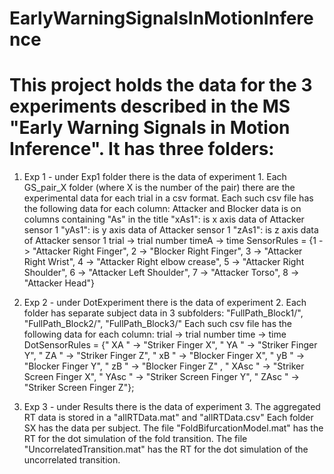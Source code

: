 # EarlyWarningSignalsInMotionInference
# This project holds the data for the 3 experiments described in the MS "Early Warning Signals in Motion Inference". It has three folders:
1. Exp 1 - under Exp1 folder there is the data of experiment 1.
           Each GS_pair_X folder (where X is the number of the pair) there are the experimental data for each trial in a csv format.
           Each such csv file has the following data for each column: 
           Attacker and Blocker data is on columns containing "As" in the title
           "xAs1": is x axis data of Attacker sensor 1
           "yAs1": is y axis data of Attacker sensor 1
           "zAs1": is z axis data of Attacker sensor 1
           trial -> trial number
           timeA -> time
           SensorRules = {1 -> "Attacker Right Finger",
                          2 -> "Blocker Right Finger", 
                          3 -> "Attacker Right Wrist",
                          4 -> "Attacker Right elbow crease", 
                          5 -> "Attacker Right Shoulder",
                          6 -> "Attacker Left Shoulder", 
                          7 -> "Attacker Torso",
                          8 -> "Attacker Head"}

2. Exp 2 - under DotExperiment there is the data of experiment 2.
           Each folder has separate subject data in 3 subfolders: "FullPath_Block1/", "FullPath_Block2/", "FullPath_Block3/" 
           Each such csv file has the following data for each column:
           trial -> trial number
           time -> time
           DotSensorRules = {" XA " -> "Striker Finger X",
                             " YA " -> "Striker Finger Y", 
                             " ZA " -> "Striker Finger Z",
                             " xB " -> "Blocker Finger X", 
                             " yB " -> "Blocker Finger Y",
                             " zB " -> "Blocker Finger Z" ,
                             " XAsc " -> "Striker Screen Finger X",
                             " YAsc " -> "Striker Screen Finger Y",
                             " ZAsc " -> "Striker Screen Finger Z"};
                             
3. Exp 3 - under Results there is the data of experiment 3.
           The aggregated RT data is stored in a "allRTData.mat" and "allRTData.csv"
           Each folder SX has the data per subject.
           The file "FoldBifurcationModel.mat" has the RT for the dot simulation of the fold transition.
           The file "UncorrelatedTransition.mat" has the RT for the dot simulation of the uncorrelated transition.
